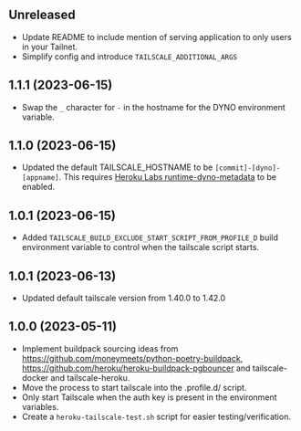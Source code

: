 ## Unreleased

* Update README to include mention of serving application to only users in your
  Tailnet.
* Simplify config and introduce `TAILSCALE_ADDITIONAL_ARGS`

## 1.1.1 (2023-06-15)

* Swap the ``_`` character for ``-`` in the hostname for 
  the DYNO environment variable.

## 1.1.0 (2023-06-15)

* Updated the default TAILSCALE_HOSTNAME to be ``[commit]-[dyno]-[appname]``.
  This requires [Heroku Labs runtime-dyno-metadata](https://devcenter.heroku.com/articles/dyno-metadata) to be enabled.

## 1.0.1 (2023-06-15)

* Added ``TAILSCALE_BUILD_EXCLUDE_START_SCRIPT_FROM_PROFILE_D`` build environment variable
  to control when the tailscale script starts.

## 1.0.1 (2023-06-13)

* Updated default tailscale version from 1.40.0 to 1.42.0

## 1.0.0 (2023-05-11)

* Implement buildpack sourcing ideas from
  https://github.com/moneymeets/python-poetry-buildpack,
  https://github.com/heroku/heroku-buildpack-pgbouncer and
  tailscale-docker and tailscale-heroku.
* Move the process to start tailscale into the .profile.d/ script.
* Only start Tailscale when the auth key is present in the environment 
  variables.
* Create a ``heroku-tailscale-test.sh`` script for easier testing/verification.

